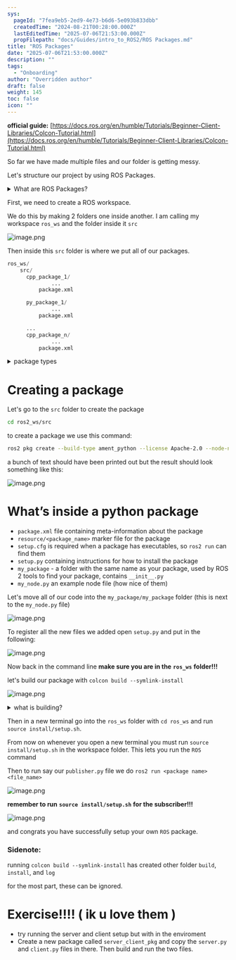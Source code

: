 ```yaml
---
sys:
  pageId: "7fea9eb5-2ed9-4e73-b6d6-5e093b833dbb"
  createdTime: "2024-08-21T00:28:00.000Z"
  lastEditedTime: "2025-07-06T21:53:00.000Z"
  propFilepath: "docs/Guides/intro_to_ROS2/ROS Packages.md"
title: "ROS Packages"
date: "2025-07-06T21:53:00.000Z"
description: ""
tags:
  - "Onboarding"
author: "Overridden author"
draft: false
weight: 145
toc: false
icon: ""
---
```


**official guide:** [https://docs.ros.org/en/humble/Tutorials/Beginner-Client-Libraries/Colcon-Tutorial.html](https://docs.ros.org/en/humble/Tutorials/Beginner-Client-Libraries/Colcon-Tutorial.html)

So far we have made multiple files and our folder is getting messy.

Let's structure our project by using ROS Packages.

<details>
      <summary>What are ROS Packages?</summary>
      ROS Packages are, as the name implies, packages of code that are highly sharable between ROS developers.
  </details>

First, we need to create a ROS workspace.

We do this by making 2 folders one inside another. I am calling my workspace `ros_ws` and the folder inside it `src`

![image.png](https://prod-files-secure.s3.us-west-2.amazonaws.com/d518164a-d88e-44d1-a4ee-3adb3bd8bce0/70706947-fd18-4537-a67b-e12946812d31/image.png?X-Amz-Algorithm=AWS4-HMAC-SHA256&X-Amz-Content-Sha256=UNSIGNED-PAYLOAD&X-Amz-Credential=ASIAZI2LB46624RW43YM%2F20250804%2Fus-west-2%2Fs3%2Faws4_request&X-Amz-Date=20250804T091944Z&X-Amz-Expires=3600&X-Amz-Security-Token=IQoJb3JpZ2luX2VjEAkaCXVzLXdlc3QtMiJHMEUCIGqTf3DInBw49pr0IlCh7AeHJ9bUX04NiPanLtQdFf%2FMAiEAxq0uW1miIT4qlxHg84kL%2BeXoptdjXNBMWzJ%2FyZcklPoq%2FwMIQRAAGgw2Mzc0MjMxODM4MDUiDHTcJkaQ9gSio6bi7SrcA5TqvhviBeLk%2Ba%2BaSgYkKKeGwzhEzbvEwYm%2Bt0kN3ABWrMkJK95CX%2BHHz2gOtojnDppiaQjEn9J99mEQ6Yff7wJDax88RAT2caZZL2EVJN%2F7Y5LCCK0TJZni1%2FkakGiNku5FQzaNeJVLUQiGIrdOg1chHF8MYgOYrnh8W9CPMiEEvGRGnEnIPHIGDEURugS%2FWli0c%2BcSzFBKHNnx7R1a9OETfzWCLKVbmlPyVsqbTGuBqdPV%2FMJMOmczL7L0Sc0N%2B1UyB2htEhP4kapPDlpO3E55buRu0BagVniTjQvBNNFCjwkO6cOaGup2n%2B5zfc6zv5kI%2F2gKhiDH1vokGphSfMhWZDmUNnl2QvEGuhpzGiFz4bTn7LLx5GENb%2F8iZG9U%2F%2BhWUbrwJ5WEOFHC%2BMrHUlHwQiS5Xo5%2F7uu6Er1RK8WD5TOaSuZboNatOmSpmwSEoRCZeQnHOOoiMmnuK7A33Z2LfdmrwtKNKvWg9CDOjfY8OqbVNhMeWnVylLK3vfJ%2FnTCyHPO9pVKKoxFnKYIgl9ceEjDyl0C8s45uTeswCx1m%2FkB7UjbbwlNiUG3C3JFOnwDSBbBZV8NXav%2Br9euA%2Br0hS9a4xrD2boLwpj3Jt%2FT9Ibjp5DDM85iL1tJMMNvbwcQGOqUBBh%2FavB2XdfdTkFdvnIJ8i7NkOy74y%2B%2FYgBzVh5t8OrgYgpN1a18uMn%2FslgVAF5im3aZOVO79tsPXufFxI93T5%2BbWKzqBXzDmhngHoal8Kj42NqVwYNLpAi%2FjmGHBytsE4OlfH%2Bmo5H%2Fxv4iFDEpAZdC38kFPU%2FsRwbZ3C%2BHN77AVpbYVgcaBTy5USwt1sXbs2F%2Fpd99L%2F1KBoVZygF0cRQ98vcYN&X-Amz-Signature=b00da4f894cabea24d5fb78791ec804065ec2f8e3a53c02584578675feb55355&X-Amz-SignedHeaders=host&x-amz-checksum-mode=ENABLED&x-id=GetObject)

Then inside this `src` folder is where we put all of our packages.

```python
ros_ws/
    src/
      cpp_package_1/
		      ...
          package.xml

      py_package_1/
		      ...
          package.xml

      ...
      cpp_package_n/
		      ...
          package.xml

```

<details>

<summary>package types</summary>

packages can be either `C++` or python.

the intern file structure is different for each but for this guide we will stick to creating python packages

</details>

# Creating a package

Let's go to the `src` folder to create the package

```bash
cd ros2_ws/src
```

to create a package we use this command:

```bash
ros2 pkg create --build-type ament_python --license Apache-2.0 --node-name my_node my_package
```

a bunch of text should have been printed out but the result should look something like this:

![image.png](https://prod-files-secure.s3.us-west-2.amazonaws.com/d518164a-d88e-44d1-a4ee-3adb3bd8bce0/e6cf1e3f-8512-4a3e-b131-079f800bf3e8/image.png?X-Amz-Algorithm=AWS4-HMAC-SHA256&X-Amz-Content-Sha256=UNSIGNED-PAYLOAD&X-Amz-Credential=ASIAZI2LB46624RW43YM%2F20250804%2Fus-west-2%2Fs3%2Faws4_request&X-Amz-Date=20250804T091944Z&X-Amz-Expires=3600&X-Amz-Security-Token=IQoJb3JpZ2luX2VjEAkaCXVzLXdlc3QtMiJHMEUCIGqTf3DInBw49pr0IlCh7AeHJ9bUX04NiPanLtQdFf%2FMAiEAxq0uW1miIT4qlxHg84kL%2BeXoptdjXNBMWzJ%2FyZcklPoq%2FwMIQRAAGgw2Mzc0MjMxODM4MDUiDHTcJkaQ9gSio6bi7SrcA5TqvhviBeLk%2Ba%2BaSgYkKKeGwzhEzbvEwYm%2Bt0kN3ABWrMkJK95CX%2BHHz2gOtojnDppiaQjEn9J99mEQ6Yff7wJDax88RAT2caZZL2EVJN%2F7Y5LCCK0TJZni1%2FkakGiNku5FQzaNeJVLUQiGIrdOg1chHF8MYgOYrnh8W9CPMiEEvGRGnEnIPHIGDEURugS%2FWli0c%2BcSzFBKHNnx7R1a9OETfzWCLKVbmlPyVsqbTGuBqdPV%2FMJMOmczL7L0Sc0N%2B1UyB2htEhP4kapPDlpO3E55buRu0BagVniTjQvBNNFCjwkO6cOaGup2n%2B5zfc6zv5kI%2F2gKhiDH1vokGphSfMhWZDmUNnl2QvEGuhpzGiFz4bTn7LLx5GENb%2F8iZG9U%2F%2BhWUbrwJ5WEOFHC%2BMrHUlHwQiS5Xo5%2F7uu6Er1RK8WD5TOaSuZboNatOmSpmwSEoRCZeQnHOOoiMmnuK7A33Z2LfdmrwtKNKvWg9CDOjfY8OqbVNhMeWnVylLK3vfJ%2FnTCyHPO9pVKKoxFnKYIgl9ceEjDyl0C8s45uTeswCx1m%2FkB7UjbbwlNiUG3C3JFOnwDSBbBZV8NXav%2Br9euA%2Br0hS9a4xrD2boLwpj3Jt%2FT9Ibjp5DDM85iL1tJMMNvbwcQGOqUBBh%2FavB2XdfdTkFdvnIJ8i7NkOy74y%2B%2FYgBzVh5t8OrgYgpN1a18uMn%2FslgVAF5im3aZOVO79tsPXufFxI93T5%2BbWKzqBXzDmhngHoal8Kj42NqVwYNLpAi%2FjmGHBytsE4OlfH%2Bmo5H%2Fxv4iFDEpAZdC38kFPU%2FsRwbZ3C%2BHN77AVpbYVgcaBTy5USwt1sXbs2F%2Fpd99L%2F1KBoVZygF0cRQ98vcYN&X-Amz-Signature=871febe7fc5f73dec4b2af0721226e53e6333ce5e0265787e9838d46e4839dea&X-Amz-SignedHeaders=host&x-amz-checksum-mode=ENABLED&x-id=GetObject)

# What’s inside a python package

- `package.xml` file containing meta-information about the package
- `resource/<package_name>` marker file for the package
- `setup.cfg` is required when a package has executables, so `ros2 run` can find them
- `setup.py` containing instructions for how to install the package
- `my_package` - a folder with the same name as your package, used by ROS 2 tools to find your package, contains `__init__.py`
- `my_node.py` an example node file (how nice of them)

Let's move all of our code into the `my_package/my_package` folder (this is next to the `my_node.py` file)

![image.png](https://prod-files-secure.s3.us-west-2.amazonaws.com/d518164a-d88e-44d1-a4ee-3adb3bd8bce0/9ce58f11-0da9-4d3e-b86d-506a9685d378/image.png?X-Amz-Algorithm=AWS4-HMAC-SHA256&X-Amz-Content-Sha256=UNSIGNED-PAYLOAD&X-Amz-Credential=ASIAZI2LB46624RW43YM%2F20250804%2Fus-west-2%2Fs3%2Faws4_request&X-Amz-Date=20250804T091944Z&X-Amz-Expires=3600&X-Amz-Security-Token=IQoJb3JpZ2luX2VjEAkaCXVzLXdlc3QtMiJHMEUCIGqTf3DInBw49pr0IlCh7AeHJ9bUX04NiPanLtQdFf%2FMAiEAxq0uW1miIT4qlxHg84kL%2BeXoptdjXNBMWzJ%2FyZcklPoq%2FwMIQRAAGgw2Mzc0MjMxODM4MDUiDHTcJkaQ9gSio6bi7SrcA5TqvhviBeLk%2Ba%2BaSgYkKKeGwzhEzbvEwYm%2Bt0kN3ABWrMkJK95CX%2BHHz2gOtojnDppiaQjEn9J99mEQ6Yff7wJDax88RAT2caZZL2EVJN%2F7Y5LCCK0TJZni1%2FkakGiNku5FQzaNeJVLUQiGIrdOg1chHF8MYgOYrnh8W9CPMiEEvGRGnEnIPHIGDEURugS%2FWli0c%2BcSzFBKHNnx7R1a9OETfzWCLKVbmlPyVsqbTGuBqdPV%2FMJMOmczL7L0Sc0N%2B1UyB2htEhP4kapPDlpO3E55buRu0BagVniTjQvBNNFCjwkO6cOaGup2n%2B5zfc6zv5kI%2F2gKhiDH1vokGphSfMhWZDmUNnl2QvEGuhpzGiFz4bTn7LLx5GENb%2F8iZG9U%2F%2BhWUbrwJ5WEOFHC%2BMrHUlHwQiS5Xo5%2F7uu6Er1RK8WD5TOaSuZboNatOmSpmwSEoRCZeQnHOOoiMmnuK7A33Z2LfdmrwtKNKvWg9CDOjfY8OqbVNhMeWnVylLK3vfJ%2FnTCyHPO9pVKKoxFnKYIgl9ceEjDyl0C8s45uTeswCx1m%2FkB7UjbbwlNiUG3C3JFOnwDSBbBZV8NXav%2Br9euA%2Br0hS9a4xrD2boLwpj3Jt%2FT9Ibjp5DDM85iL1tJMMNvbwcQGOqUBBh%2FavB2XdfdTkFdvnIJ8i7NkOy74y%2B%2FYgBzVh5t8OrgYgpN1a18uMn%2FslgVAF5im3aZOVO79tsPXufFxI93T5%2BbWKzqBXzDmhngHoal8Kj42NqVwYNLpAi%2FjmGHBytsE4OlfH%2Bmo5H%2Fxv4iFDEpAZdC38kFPU%2FsRwbZ3C%2BHN77AVpbYVgcaBTy5USwt1sXbs2F%2Fpd99L%2F1KBoVZygF0cRQ98vcYN&X-Amz-Signature=a1bb21783702fdead2239c1417619386bf0f2948c0496d5d2da74136124bc861&X-Amz-SignedHeaders=host&x-amz-checksum-mode=ENABLED&x-id=GetObject)

To register all the new files we added open `setup.py` and put in the following:

![image.png](https://prod-files-secure.s3.us-west-2.amazonaws.com/d518164a-d88e-44d1-a4ee-3adb3bd8bce0/1cd7c262-4cae-4496-9d75-c178537d24a2/image.png?X-Amz-Algorithm=AWS4-HMAC-SHA256&X-Amz-Content-Sha256=UNSIGNED-PAYLOAD&X-Amz-Credential=ASIAZI2LB46624RW43YM%2F20250804%2Fus-west-2%2Fs3%2Faws4_request&X-Amz-Date=20250804T091944Z&X-Amz-Expires=3600&X-Amz-Security-Token=IQoJb3JpZ2luX2VjEAkaCXVzLXdlc3QtMiJHMEUCIGqTf3DInBw49pr0IlCh7AeHJ9bUX04NiPanLtQdFf%2FMAiEAxq0uW1miIT4qlxHg84kL%2BeXoptdjXNBMWzJ%2FyZcklPoq%2FwMIQRAAGgw2Mzc0MjMxODM4MDUiDHTcJkaQ9gSio6bi7SrcA5TqvhviBeLk%2Ba%2BaSgYkKKeGwzhEzbvEwYm%2Bt0kN3ABWrMkJK95CX%2BHHz2gOtojnDppiaQjEn9J99mEQ6Yff7wJDax88RAT2caZZL2EVJN%2F7Y5LCCK0TJZni1%2FkakGiNku5FQzaNeJVLUQiGIrdOg1chHF8MYgOYrnh8W9CPMiEEvGRGnEnIPHIGDEURugS%2FWli0c%2BcSzFBKHNnx7R1a9OETfzWCLKVbmlPyVsqbTGuBqdPV%2FMJMOmczL7L0Sc0N%2B1UyB2htEhP4kapPDlpO3E55buRu0BagVniTjQvBNNFCjwkO6cOaGup2n%2B5zfc6zv5kI%2F2gKhiDH1vokGphSfMhWZDmUNnl2QvEGuhpzGiFz4bTn7LLx5GENb%2F8iZG9U%2F%2BhWUbrwJ5WEOFHC%2BMrHUlHwQiS5Xo5%2F7uu6Er1RK8WD5TOaSuZboNatOmSpmwSEoRCZeQnHOOoiMmnuK7A33Z2LfdmrwtKNKvWg9CDOjfY8OqbVNhMeWnVylLK3vfJ%2FnTCyHPO9pVKKoxFnKYIgl9ceEjDyl0C8s45uTeswCx1m%2FkB7UjbbwlNiUG3C3JFOnwDSBbBZV8NXav%2Br9euA%2Br0hS9a4xrD2boLwpj3Jt%2FT9Ibjp5DDM85iL1tJMMNvbwcQGOqUBBh%2FavB2XdfdTkFdvnIJ8i7NkOy74y%2B%2FYgBzVh5t8OrgYgpN1a18uMn%2FslgVAF5im3aZOVO79tsPXufFxI93T5%2BbWKzqBXzDmhngHoal8Kj42NqVwYNLpAi%2FjmGHBytsE4OlfH%2Bmo5H%2Fxv4iFDEpAZdC38kFPU%2FsRwbZ3C%2BHN77AVpbYVgcaBTy5USwt1sXbs2F%2Fpd99L%2F1KBoVZygF0cRQ98vcYN&X-Amz-Signature=a897ee48808bc8200dd857ed385b7d0115029000c3e46b401fe03eccc738b9b9&X-Amz-SignedHeaders=host&x-amz-checksum-mode=ENABLED&x-id=GetObject)

Now back in the command line **make sure you are in the** **`ros_ws`** **folder!!!**

let's build our package with `colcon build --symlink-install`

![image.png](https://prod-files-secure.s3.us-west-2.amazonaws.com/d518164a-d88e-44d1-a4ee-3adb3bd8bce0/2f2a0d27-b173-48fd-b189-5f5c0ce65619/image.png?X-Amz-Algorithm=AWS4-HMAC-SHA256&X-Amz-Content-Sha256=UNSIGNED-PAYLOAD&X-Amz-Credential=ASIAZI2LB46624RW43YM%2F20250804%2Fus-west-2%2Fs3%2Faws4_request&X-Amz-Date=20250804T091944Z&X-Amz-Expires=3600&X-Amz-Security-Token=IQoJb3JpZ2luX2VjEAkaCXVzLXdlc3QtMiJHMEUCIGqTf3DInBw49pr0IlCh7AeHJ9bUX04NiPanLtQdFf%2FMAiEAxq0uW1miIT4qlxHg84kL%2BeXoptdjXNBMWzJ%2FyZcklPoq%2FwMIQRAAGgw2Mzc0MjMxODM4MDUiDHTcJkaQ9gSio6bi7SrcA5TqvhviBeLk%2Ba%2BaSgYkKKeGwzhEzbvEwYm%2Bt0kN3ABWrMkJK95CX%2BHHz2gOtojnDppiaQjEn9J99mEQ6Yff7wJDax88RAT2caZZL2EVJN%2F7Y5LCCK0TJZni1%2FkakGiNku5FQzaNeJVLUQiGIrdOg1chHF8MYgOYrnh8W9CPMiEEvGRGnEnIPHIGDEURugS%2FWli0c%2BcSzFBKHNnx7R1a9OETfzWCLKVbmlPyVsqbTGuBqdPV%2FMJMOmczL7L0Sc0N%2B1UyB2htEhP4kapPDlpO3E55buRu0BagVniTjQvBNNFCjwkO6cOaGup2n%2B5zfc6zv5kI%2F2gKhiDH1vokGphSfMhWZDmUNnl2QvEGuhpzGiFz4bTn7LLx5GENb%2F8iZG9U%2F%2BhWUbrwJ5WEOFHC%2BMrHUlHwQiS5Xo5%2F7uu6Er1RK8WD5TOaSuZboNatOmSpmwSEoRCZeQnHOOoiMmnuK7A33Z2LfdmrwtKNKvWg9CDOjfY8OqbVNhMeWnVylLK3vfJ%2FnTCyHPO9pVKKoxFnKYIgl9ceEjDyl0C8s45uTeswCx1m%2FkB7UjbbwlNiUG3C3JFOnwDSBbBZV8NXav%2Br9euA%2Br0hS9a4xrD2boLwpj3Jt%2FT9Ibjp5DDM85iL1tJMMNvbwcQGOqUBBh%2FavB2XdfdTkFdvnIJ8i7NkOy74y%2B%2FYgBzVh5t8OrgYgpN1a18uMn%2FslgVAF5im3aZOVO79tsPXufFxI93T5%2BbWKzqBXzDmhngHoal8Kj42NqVwYNLpAi%2FjmGHBytsE4OlfH%2Bmo5H%2Fxv4iFDEpAZdC38kFPU%2FsRwbZ3C%2BHN77AVpbYVgcaBTy5USwt1sXbs2F%2Fpd99L%2F1KBoVZygF0cRQ98vcYN&X-Amz-Signature=972ba8edfd4a0f138c1116db0ceee455af0054a60501febaef6a100cd3b33a47&X-Amz-SignedHeaders=host&x-amz-checksum-mode=ENABLED&x-id=GetObject)

<details>

<summary>what is building?</summary>

if you are a CS major at Rose-Hulman you will learn the answer to this in CSSE132

but TLDR; is it combines all the code files into one program that can be run easily 

</details>

Then in a new terminal go into the `ros_ws` folder with `cd ros_ws` and run `source install/setup.sh`. 

From now on whenever you open a new terminal you must run `source install/setup.sh` in the workspace folder. This lets you run the `ROS` command

Then to run say our `publisher.py` file we do `ros2 run <package name> <file_name>`

![image.png](https://prod-files-secure.s3.us-west-2.amazonaws.com/d518164a-d88e-44d1-a4ee-3adb3bd8bce0/4f4b1219-3a44-4632-aa0a-ce3471699f59/image.png?X-Amz-Algorithm=AWS4-HMAC-SHA256&X-Amz-Content-Sha256=UNSIGNED-PAYLOAD&X-Amz-Credential=ASIAZI2LB46624RW43YM%2F20250804%2Fus-west-2%2Fs3%2Faws4_request&X-Amz-Date=20250804T091944Z&X-Amz-Expires=3600&X-Amz-Security-Token=IQoJb3JpZ2luX2VjEAkaCXVzLXdlc3QtMiJHMEUCIGqTf3DInBw49pr0IlCh7AeHJ9bUX04NiPanLtQdFf%2FMAiEAxq0uW1miIT4qlxHg84kL%2BeXoptdjXNBMWzJ%2FyZcklPoq%2FwMIQRAAGgw2Mzc0MjMxODM4MDUiDHTcJkaQ9gSio6bi7SrcA5TqvhviBeLk%2Ba%2BaSgYkKKeGwzhEzbvEwYm%2Bt0kN3ABWrMkJK95CX%2BHHz2gOtojnDppiaQjEn9J99mEQ6Yff7wJDax88RAT2caZZL2EVJN%2F7Y5LCCK0TJZni1%2FkakGiNku5FQzaNeJVLUQiGIrdOg1chHF8MYgOYrnh8W9CPMiEEvGRGnEnIPHIGDEURugS%2FWli0c%2BcSzFBKHNnx7R1a9OETfzWCLKVbmlPyVsqbTGuBqdPV%2FMJMOmczL7L0Sc0N%2B1UyB2htEhP4kapPDlpO3E55buRu0BagVniTjQvBNNFCjwkO6cOaGup2n%2B5zfc6zv5kI%2F2gKhiDH1vokGphSfMhWZDmUNnl2QvEGuhpzGiFz4bTn7LLx5GENb%2F8iZG9U%2F%2BhWUbrwJ5WEOFHC%2BMrHUlHwQiS5Xo5%2F7uu6Er1RK8WD5TOaSuZboNatOmSpmwSEoRCZeQnHOOoiMmnuK7A33Z2LfdmrwtKNKvWg9CDOjfY8OqbVNhMeWnVylLK3vfJ%2FnTCyHPO9pVKKoxFnKYIgl9ceEjDyl0C8s45uTeswCx1m%2FkB7UjbbwlNiUG3C3JFOnwDSBbBZV8NXav%2Br9euA%2Br0hS9a4xrD2boLwpj3Jt%2FT9Ibjp5DDM85iL1tJMMNvbwcQGOqUBBh%2FavB2XdfdTkFdvnIJ8i7NkOy74y%2B%2FYgBzVh5t8OrgYgpN1a18uMn%2FslgVAF5im3aZOVO79tsPXufFxI93T5%2BbWKzqBXzDmhngHoal8Kj42NqVwYNLpAi%2FjmGHBytsE4OlfH%2Bmo5H%2Fxv4iFDEpAZdC38kFPU%2FsRwbZ3C%2BHN77AVpbYVgcaBTy5USwt1sXbs2F%2Fpd99L%2F1KBoVZygF0cRQ98vcYN&X-Amz-Signature=d83e9d667e66d7a784ed9ed27d1b69a46aab51f4ba23ba862164a840599ba450&X-Amz-SignedHeaders=host&x-amz-checksum-mode=ENABLED&x-id=GetObject)

**remember to run** **`source install/setup.sh`** **for the subscriber!!!**

![image.png](https://prod-files-secure.s3.us-west-2.amazonaws.com/d518164a-d88e-44d1-a4ee-3adb3bd8bce0/02121119-dad4-49ec-8356-c956108b4243/image.png?X-Amz-Algorithm=AWS4-HMAC-SHA256&X-Amz-Content-Sha256=UNSIGNED-PAYLOAD&X-Amz-Credential=ASIAZI2LB46624RW43YM%2F20250804%2Fus-west-2%2Fs3%2Faws4_request&X-Amz-Date=20250804T091944Z&X-Amz-Expires=3600&X-Amz-Security-Token=IQoJb3JpZ2luX2VjEAkaCXVzLXdlc3QtMiJHMEUCIGqTf3DInBw49pr0IlCh7AeHJ9bUX04NiPanLtQdFf%2FMAiEAxq0uW1miIT4qlxHg84kL%2BeXoptdjXNBMWzJ%2FyZcklPoq%2FwMIQRAAGgw2Mzc0MjMxODM4MDUiDHTcJkaQ9gSio6bi7SrcA5TqvhviBeLk%2Ba%2BaSgYkKKeGwzhEzbvEwYm%2Bt0kN3ABWrMkJK95CX%2BHHz2gOtojnDppiaQjEn9J99mEQ6Yff7wJDax88RAT2caZZL2EVJN%2F7Y5LCCK0TJZni1%2FkakGiNku5FQzaNeJVLUQiGIrdOg1chHF8MYgOYrnh8W9CPMiEEvGRGnEnIPHIGDEURugS%2FWli0c%2BcSzFBKHNnx7R1a9OETfzWCLKVbmlPyVsqbTGuBqdPV%2FMJMOmczL7L0Sc0N%2B1UyB2htEhP4kapPDlpO3E55buRu0BagVniTjQvBNNFCjwkO6cOaGup2n%2B5zfc6zv5kI%2F2gKhiDH1vokGphSfMhWZDmUNnl2QvEGuhpzGiFz4bTn7LLx5GENb%2F8iZG9U%2F%2BhWUbrwJ5WEOFHC%2BMrHUlHwQiS5Xo5%2F7uu6Er1RK8WD5TOaSuZboNatOmSpmwSEoRCZeQnHOOoiMmnuK7A33Z2LfdmrwtKNKvWg9CDOjfY8OqbVNhMeWnVylLK3vfJ%2FnTCyHPO9pVKKoxFnKYIgl9ceEjDyl0C8s45uTeswCx1m%2FkB7UjbbwlNiUG3C3JFOnwDSBbBZV8NXav%2Br9euA%2Br0hS9a4xrD2boLwpj3Jt%2FT9Ibjp5DDM85iL1tJMMNvbwcQGOqUBBh%2FavB2XdfdTkFdvnIJ8i7NkOy74y%2B%2FYgBzVh5t8OrgYgpN1a18uMn%2FslgVAF5im3aZOVO79tsPXufFxI93T5%2BbWKzqBXzDmhngHoal8Kj42NqVwYNLpAi%2FjmGHBytsE4OlfH%2Bmo5H%2Fxv4iFDEpAZdC38kFPU%2FsRwbZ3C%2BHN77AVpbYVgcaBTy5USwt1sXbs2F%2Fpd99L%2F1KBoVZygF0cRQ98vcYN&X-Amz-Signature=e89a8ce2e7c42d24d4666bc20da5cb07ad19f0eac8b2e4d615ea53f2dd279f7b&X-Amz-SignedHeaders=host&x-amz-checksum-mode=ENABLED&x-id=GetObject)

and congrats you have successfully setup your own `ROS` package.

### Sidenote:

running `colcon build --symlink-install` has created other folder `build`, `install`, and `log`

for the most part, these can be ignored.

# Exercise!!!! ( ik u love them )

- try running the server and client setup but with in the enviroment
- Create a new package called `server_client_pkg` and copy the `server.py` and `client.py` files in there. Then build and run the two files.
